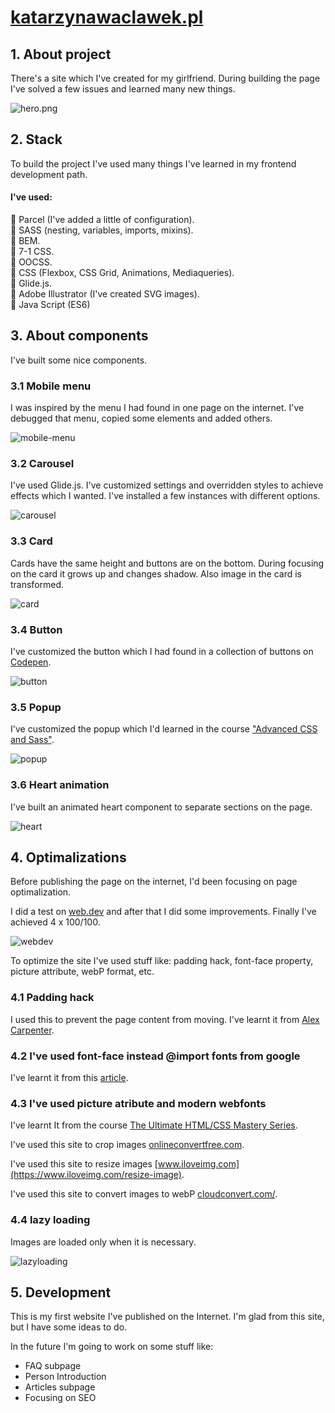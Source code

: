 # [katarzynawaclawek.pl](https://katarzynawaclawek.pl/)

## 1. About project
There's a site which I've created for my girlfriend. During building the page I've solved a few issues and learned many new things.

![hero.png](gh/hero.png)
## 2. Stack
To build the project I've used many things I've learned in my frontend development path.  

#### I've used:  
🚀 Parcel (I've added a little of configuration).    
🚀 SASS (nesting, variables, imports, mixins).   
🚀 BEM.    
🚀 7-1 CSS.  
🚀 OOCSS.  
🚀 CSS (Flexbox, CSS Grid, Animations, Mediaqueries).  
🚀 Glide.js.  
🚀 Adobe Illustrator (I've created SVG images).   
🚀 Java Script (ES6)

## 3. About components
I've built some nice components.
### 3.1 Mobile menu
I was inspired by the menu I had found in one page on the internet. I've debugged that menu, copied some elements and added others.    

![mobile-menu](gh/mobile-menu.gif)
### 3.2 Carousel
I've used Glide.js. I've customized settings and overridden styles to achieve effects which I wanted. I've installed a few instances with different options.

![carousel](gh/carousel.gif)

### 3.3 Card
Cards have the same height and buttons are on the bottom. During focusing on the card it grows up and changes shadow. Also image in the card is transformed.   

![card](gh/card.gif)

### 3.4 Button
I've customized the button which I had found in a collection of buttons on [Codepen](https://codepen.io/markmead/pen/mjpGvj).  

![button](gh/button.gif)

### 3.5 Popup
I've customized the popup which I'd learned in the course  ["Advanced CSS and Sass"](https://www.udemy.com/course/advanced-css-and-sass/).  

![popup](gh/popup.gif)

### 3.6 Heart animation
I've built an animated heart component to separate sections on the page.

![heart](gh/heart.gif)

## 4. Optimalizations
Before publishing the page on the internet, I'd been focusing on page optimalization.   

I did a test on [web.dev](https://web.dev/) and after that I did some improvements. Finally I've achieved 4 x 100/100.  

![webdev](gh/webdev.gif)

To optimize the site I've used stuff like: padding hack, font-face property, picture attribute, webP format, etc.

### 4.1 Padding hack
I used this to prevent the page content from moving. I've learnt it from [Alex Carpenter](https://www.youtube.com/watch?v=iSaBRUgAXnk&list=PL_Isa-qWGFalHTEdh06r4uQVnSPIlf55s&index=8). 

### 4.2 I've used font-face instead @import fonts from google
I've learnt it from this [article](https://www.machmetrics.com/speed-blog/google-fonts-slow-your-site-make-google-fonts-faster/).

### 4.3 I've used picture atribute and modern webfonts
I've learnt It from the course [The Ultimate HTML/CSS Mastery Series](https://codewithmosh.com/p/the-ultimate-html-css).   

I've used this site to crop images [onlineconvertfree.com](https://onlineconvertfree.com/pl/crop-image/).   

I've used this site to resize images [www.iloveimg.com](https://www.iloveimg.com/resize-image).   

I've used this site to convert images to webP [cloudconvert.com/](https://cloudconvert.com/).   

### 4.4 lazy loading
Images are loaded only when it is necessary.  

![lazyloading](gh/lazyloading.gif)
## 5. Development
This is my first website I've published on the Internet. I'm glad from this site, but I have some ideas to do.  

In the future I'm going to work on some stuff like:
- FAQ subpage
- Person Introduction
- Articles subpage
- Focusing on SEO
